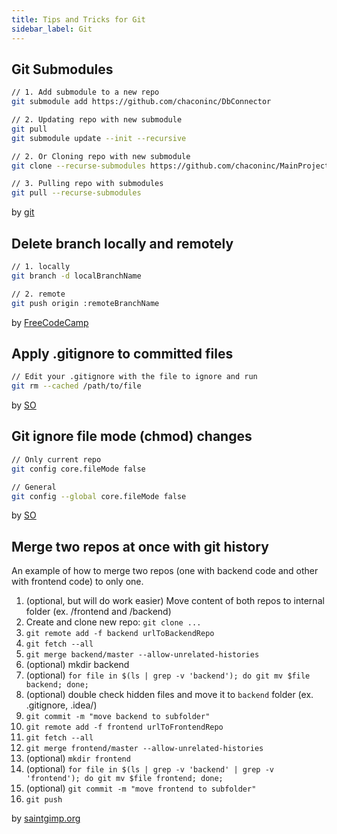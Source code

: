 ```yaml
---
title: Tips and Tricks for Git
sidebar_label: Git
---
```


## Git Submodules

```bash
// 1. Add submodule to a new repo
git submodule add https://github.com/chaconinc/DbConnector

// 2. Updating repo with new submodule
git pull
git submodule update --init --recursive

// 2. Or Cloning repo with new submodule
git clone --recurse-submodules https://github.com/chaconinc/MainProject

// 3. Pulling repo with submodules
git pull --recurse-submodules
```

by [git](https://git-scm.com/book/en/v2/Git-Tools-Submodules)

## Delete branch locally and remotely

```bash
// 1. locally
git branch -d localBranchName

// 2. remote
git push origin :remoteBranchName
```

by [FreeCodeCamp](https://forum.freecodecamp.org/t/how-to-delete-a-git-branch-both-locally-and-remotely/13211)

## Apply .gitignore to committed files

```bash
// Edit your .gitignore with the file to ignore and run
git rm --cached /path/to/file
```

by [SO](https://stackoverflow.com/questions/7527982/applying-gitignore-to-committed-files)

## Git ignore file mode (chmod) changes

```bash
// Only current repo
git config core.fileMode false

// General
git config --global core.fileMode false
```

by [SO](https://stackoverflow.com/questions/1580596/how-do-i-make-git-ignore-file-mode-chmod-changes)

## Merge two repos at once with git history
An example of how to merge two repos (one with backend code and other with frontend code) to only one.

1. (optional, but will do work easier) Move content of both repos to internal folder (ex. /frontend and /backend)
1. Create and clone new repo: `git clone ...`
1. `git remote add -f backend urlToBackendRepo`
1. `git fetch --all`
1. `git merge backend/master --allow-unrelated-histories`
1. (optional) mkdir backend
1. (optional) `for file in $(ls | grep -v 'backend'); do git mv $file backend; done;`
1. (optional) double check hidden files and move it to `backend` folder (ex. .gitignore, .idea/)
1. `git commit -m "move backend to subfolder"`
1. `git remote add -f frontend urlToFrontendRepo`
1. `git fetch --all`
1. `git merge frontend/master --allow-unrelated-histories`
1. (optional) `mkdir frontend`
1. (optional) `for file in $(ls | grep -v 'backend' | grep -v 'frontend'); do git mv $file frontend; done;`
1. (optional) `git commit -m "move frontend to subfolder"`
1. `git push`

by [saintgimp.org](https://saintgimp.org/2013/01/22/merging-two-git-repositories-into-one-repository-without-losing-file-history/)
